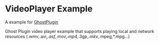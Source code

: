 # VideoPlayer Example

A example for [GhostPlugin](https://www.ghostplugin.com//examples/videoplayer)

Ghost Plugin video player example that supports playing local and network resources (*.wmv,*.avi,*.asf,*.mov,*.mp4,*.3gp,*.mkv,*.mpeg,*.mpg...)
